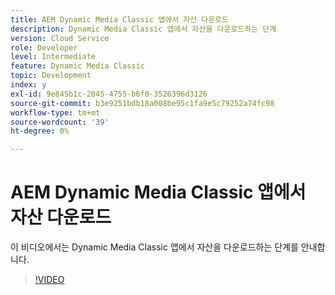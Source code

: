 ```yaml
---
title: AEM Dynamic Media Classic 앱에서 자산 다운로드
description: Dynamic Media Classic 앱에서 자산을 다운로드하는 단계
version: Cloud Service
role: Developer
level: Intermediate
feature: Dynamic Media Classic
topic: Development
index: y
exl-id: 9e845b1c-2045-4755-b6f0-3526396d3126
source-git-commit: b3e9251bdb18a008be95c1fa9e5c79252a74fc98
workflow-type: tm+mt
source-wordcount: '39'
ht-degree: 0%

---
```


# AEM Dynamic Media Classic 앱에서 자산 다운로드

이 비디오에서는 Dynamic Media Classic 앱에서 자산을 다운로드하는 단계를 안내합니다.

>[!VIDEO](https://video.tv.adobe.com/v/335458?quality=12&learn=on)
